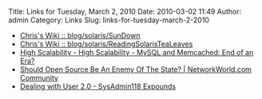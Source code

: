 Title: Links for Tuesday, March 2, 2010
Date: 2010-03-02 11:49
Author: admin
Category: Links
Slug: links-for-tuesday-march-2-2010

-   [Chris's Wiki :: blog/solaris/SunDown][]
-   [Chris's Wiki :: blog/solaris/ReadingSolarisTeaLeaves][]
-   [High Scalability - High Scalability - MySQL and Memcached: End of
    an Era?][]
-   [Should Open Source Be An Enemy Of The State? | NetworkWorld.com
    Community][]
-   [Dealing with User 2.0 - SysAdmin118 Expounds][]

  [Chris's Wiki :: blog/solaris/SunDown]: http://utcc.utoronto.ca/~cks/space/blog/solaris/SunDown
  [Chris's Wiki :: blog/solaris/ReadingSolarisTeaLeaves]: http://utcc.utoronto.ca/~cks/space/blog/solaris/ReadingSolarisTeaLeaves
  [High Scalability - High Scalability - MySQL and Memcached: End of an
  Era?]: http://highscalability.com/blog/2010/2/26/mysql-and-memcached-end-of-an-era.html
  [Should Open Source Be An Enemy Of The State? | NetworkWorld.com
  Community]: http://www.networkworld.com/community/node/58042
  [Dealing with User 2.0 - SysAdmin118 Expounds]: http://sysadmin1138.net/mt/blog/2010/02/dealing-with-user-20.shtml?utm_source=feedburner&utm_medium=feed&utm_campaign=Feed:+Sysadmin1138+(SysAdmin1138+Events)&utm_content=Google+Reader
